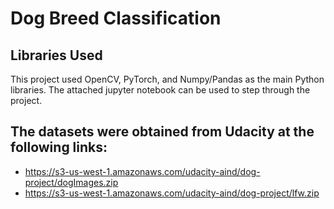# Dog Breed Classification

## Libraries Used
This project used OpenCV, PyTorch, and Numpy/Pandas as the main Python libraries. The attached jupyter notebook can be used to step through the project.

## The datasets were obtained from Udacity at the following links:
 - https://s3-us-west-1.amazonaws.com/udacity-aind/dog-project/dogImages.zip
 - https://s3-us-west-1.amazonaws.com/udacity-aind/dog-project/lfw.zip